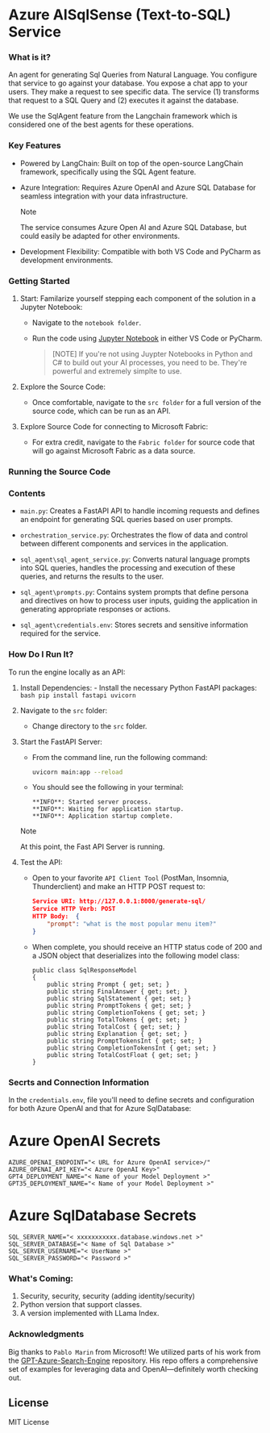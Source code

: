 # Azure AISqlSense (Text-to-SQL) Service

### What is it?

An agent for generating Sql Queries from Natural Language. You configure that service to go against your database. You expose a chat app to your users. They make a request to see specific data. The service (1) transforms that request to a SQL Query and (2) executes it against the database. 

We use the SqlAgent feature from the Langchain framework which is considered one of the best agents for these operations. 

### Key Features

- Powered by LangChain: Built on top of the open-source LangChain framework, specifically using the SQL Agent feature.
- Azure Integration: Requires Azure OpenAI and Azure SQL Database for seamless integration with your data infrastructure.

    > [!NOTE]
    > The service consumes Azure Open AI and Azure SQL Database, but could easily be adapted for other environments.

- Development Flexibility: Compatible with both VS Code and PyCharm as development environments.

### Getting Started

1. Start: Familarize yourself stepping each component of the solution in a  Jupyter Notebook:
   - Navigate to the `notebook folder`.
   - Run the code using [Jupyter Notebook](https://code.visualstudio.com/docs/datascience/jupyter-notebooks) in either VS Code or PyCharm. 

      > [NOTE]
      > If you're not using Juypter Notebooks in Python and C# to build out your AI processes, you need to be. They're powerful and extremely simplte to use. 

2. Explore the Source Code:
   - Once comfortable, navigate to the `src folder` for a full version of the source code, which can be run as an API.
3. Explore Source Code for connecting to Microsoft Fabric:
   - For extra credit, navigate to the `Fabric folder` for source code that will go against Microsoft Fabric as a data source.

### Running the Source Code

### Contents

- `main.py`: Creates a FastAPI API to handle incoming requests and defines an endpoint for generating SQL queries based on user prompts.

- `orchestration_service.py`: Orchestrates the flow of data and control between different components and services in the application.

- `sql_agent\sql_agent_service.py`: Converts natural language prompts into SQL queries, handles the processing and execution of these queries, and returns the results to the user.

- `sql_agent\prompts.py`: Contains system prompts that define persona and directives on how to process user inputs, guiding the application in generating appropriate responses or actions.

- `sql_agent\credentials.env`: Stores secrets and sensitive information required for the service.

### How Do I Run It?

To run the engine locally as an API:

1. Install Dependencies:
        - Install the necessary Python FastAPI packages:
        ```bash
        pip install fastapi uvicorn
        ```
2. Navigate to the `src` folder:
    - Change directory to the `src` folder.

3. Start the FastAPI Server:
    - From the command line, run the following command:
        ```bash
        uvicorn main:app --reload
        ```
   - You should see the following in your terminal: 
        ```plantext
        **INFO**: Started server process.
        **INFO**: Waiting for application startup.
        **INFO**: Application startup complete.
        ```
    > [!NOTE]
    > At this point, the Fast API Server is running.

4. Test the API:
   - Open to your favorite `API Client Tool` (PostMan, Insomnia, Thunderclient) and make an HTTP POST request to:
        ```json
        Service URI: http://127.0.0.1:8000/generate-sql/
        Service HTTP Verb: POST
        HTTP Body:  {
	        "prompt": "what is the most popular menu item?"
        }
        ```

   - When complete, you should receive an HTTP status code of 200 and a JSON object that deserializes into the following model class:

        ```charp
        public class SqlResponseModel
        {
            public string Prompt { get; set; }
            public string FinalAnswer { get; set; }
            public string SqlStatement { get; set; }
            public string PromptTokens { get; set; }
            public string CompletionTokens { get; set; }
            public string TotalTokens { get; set; }
            public string TotalCost { get; set; }
            public string Explanation { get; set; }
            public string PromptTokensInt { get; set; }
            public string CompletionTokensInt { get; set; }
            public string TotalCostFloat { get; set; }
        }
        ```

    

### Secrts and Connection Information

In the `credentials.env`, file you'll need to define secrets and configuration for both Azure OpenAI and that for Azure SqlDatabase:

# Azure OpenAI Secrets
```plaintext
AZURE_OPENAI_ENDPOINT="< URL for Azure OpenAI service>/"
AZURE_OPENAI_API_KEY="< Azure OpenAI Key>"
GPT4_DEPLOYMENT_NAME="< Name of your Model Deployment >"
GPT35_DEPLOYMENT_NAME="< Name of your Model Deployment >"
```

# Azure SqlDatabase Secrets
```plaintext
SQL_SERVER_NAME="< xxxxxxxxxxx.database.windows.net >"  
SQL_SERVER_DATABASE="< Name of Sql Database >"
SQL_SERVER_USERNAME="< UserName >"
SQL_SERVER_PASSWORD="< Password >"
```


### What's Coming: 

1. Security, security, security (adding identity/security)
2. Python version that support classes.
3. A version implemented with LLama Index.


### Acknowledgments

Big thanks to `Pablo Marin` from Microsoft! We utilized parts of his work from the [GPT-Azure-Search-Engine](https://github.com/pablomarin/GPT-Azure-Search-Engine) repository. His repo offers a comprehensive set of examples for leveraging data and OpenAI—definitely worth checking out.

## License
MIT License
